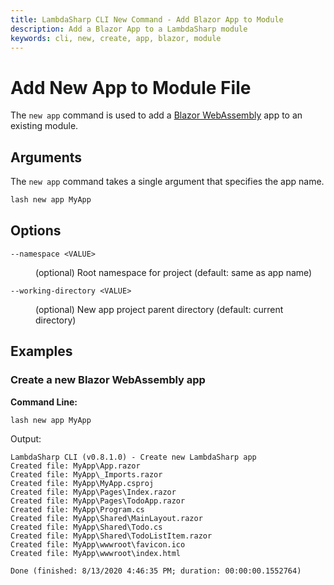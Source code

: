 ```yaml
---
title: LambdaSharp CLI New Command - Add Blazor App to Module
description: Add a Blazor App to a LambdaSharp module
keywords: cli, new, create, app, blazor, module
---
```

# Add New App to Module File

The `new app` command is used to add a [Blazor WebAssembly](https://dotnet.microsoft.com/apps/aspnet/web-apps/blazor) app to an existing module.

## Arguments

The `new app` command takes a single argument that specifies the app name.

```bash
lash new app MyApp
```

## Options

<dl>

<dt><code>--namespace &lt;VALUE&gt;</code></dt>
<dd>

(optional) Root namespace for project (default: same as app name)
</dd>

<dt><code>--working-directory &lt;VALUE&gt;</code></dt>
<dd>

(optional) New app project parent directory (default: current directory)
</dd>

</dl>

## Examples

### Create a new Blazor WebAssembly app

__Command Line:__
```bash
lash new app MyApp
```

Output:
```
LambdaSharp CLI (v0.8.1.0) - Create new LambdaSharp app
Created file: MyApp\App.razor
Created file: MyApp\_Imports.razor
Created file: MyApp\MyApp.csproj
Created file: MyApp\Pages\Index.razor
Created file: MyApp\Pages\TodoApp.razor
Created file: MyApp\Program.cs
Created file: MyApp\Shared\MainLayout.razor
Created file: MyApp\Shared\Todo.cs
Created file: MyApp\Shared\TodoListItem.razor
Created file: MyApp\wwwroot\favicon.ico
Created file: MyApp\wwwroot\index.html

Done (finished: 8/13/2020 4:46:35 PM; duration: 00:00:00.1552764)
```
